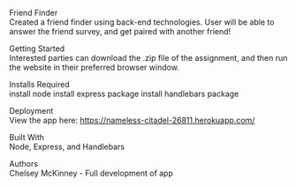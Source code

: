 Friend Finder
<br> 
Created a friend finder using back-end technologies. 
User will be able to answer the friend survey, and get paired with another friend!

Getting Started
<br>
Interested parties can download the .zip file of the assignment, and then run the website in their preferred browser window. 

Installs Required
<br>
install node
install express package
install handlebars package


Deployment
<br>
View the app here: https://nameless-citadel-26811.herokuapp.com/

Built With
<br>
Node, Express, and Handlebars

Authors
<br>
Chelsey McKinney - Full development of app
